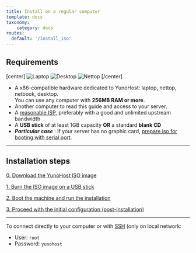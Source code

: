 ```yaml
---
title: Install on a regular computer
template: docs
taxonomy:
    category: docs
routes:
  default: '/install_iso'
---
```


## Requirements

[center]
![Laptop](image://laptop.png?resize=200,200&class=inline)
![Desktop](image://desktop.jpg?resize=200,200&class=inline)
![Nettop](image://nettop.jpg?resize=200,200&class=inline)
[/center]

* A x86-compatible hardware dedicated to YunoHost: laptop, nettop, netbook, desktop.    
You can use any computer with **256MB RAM or more**.
* Another computer to read this guide and access to your server.
* A [reasonable ISP](/administrate/advance/isp), preferably with a good and unlimited upstream bandwidth
* A **USB stick** of at least 1GB capacity **OR** a standard **blank CD**
* ***Particular case*** : If your server has no graphic card, [prepare iso for booting with serial port](https://github.com/luffah/debian-mkserialiso).

---

## Installation steps

[0. Download the YunoHost ISO image](/images?classes=btn,btn-lg,btn-primary)

[1. Burn the ISO image on a USB stick](/burn_or_copy_iso?classes=btn,btn-lg,btn-primary)

[2. Boot the machine and run the installation](/boot_and_graphical_install?classes=btn,btn-lg,btn-primary)

[3. Proceed with the initial configuration (post-installation)](/postinstall?classes=btn,btn-lg,btn-primary)

---

To connect directly to your computer or with [SSH](/ssh) (only on local network:
* User: `root`
* Password: `yunohost`

